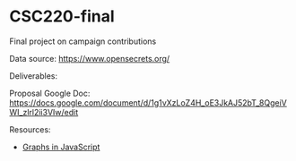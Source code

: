 # CSC220-final
Final project on campaign contributions

Data source: https://www.opensecrets.org/

Deliverables:

Proposal Google Doc: https://docs.google.com/document/d/1g1vXzLoZ4H_oE3JkAJ52bT_8QgeiVWI_zlrl2ii3VIw/edit

Resources:
- [Graphs in JavaScript](http://blog.benoitvallon.com/data-structures-in-javascript/the-graph-data-structure/)
